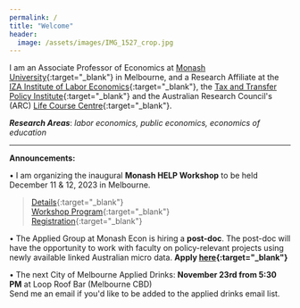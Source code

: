 ```yaml
---
permalink: /
title: "Welcome"
header:
  image: /assets/images/IMG_1527_crop.jpg
---
```


I am an Associate Professor of Economics at [Monash University](https://research.monash.edu/en/persons/stefanie-fischer){:target="_blank"} in Melbourne, and a Research Affiliate at the [IZA Institute of Labor Economics](https://www.iza.org/){:target="_blank"}, the [Tax and Transfer Policy Institute](https://taxpolicy.crawford.anu.edu.au/){:target="_blank"} and the Australian Research Council's (ARC) [Life Course Centre](https://lifecoursecentre.org.au/){:target="_blank"}.

***Research Areas***: *labor economics, public economics, economics of education*

---


**Announcements:**

•	I am organizing the inaugural **Monash HELP Workshop** to be held December 11 & 12, 2023 in Melbourne. 
>[Details](/assets/docs/xx.pdf){:target="_blank"}\
>[Workshop Program](/assets/docs/xx.pdf){:target="_blank"}\
>[Registration]( https://events.humanitix.com/monash-help-workshop){:target="_blank"}

•	The Applied Group at Monash Econ is hiring a **post-doc**. The post-doc will have the opportunity to work with faculty on policy-relevant projects using newly available linked Australian micro data. **Apply [here]( https://careers.pageuppeople.com/513/cw/en/job/655936/research-fellow-economics){:target="_blank"}**

•	The next City of Melbourne Applied Drinks: **November 23rd from 5:30 PM** at Loop Roof Bar (Melbourne CBD)\
Send me an email if you'd like to be added to the applied drinks email list.



